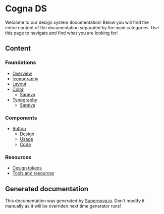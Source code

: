 # Cogna DS

Welcome to our design system documentation! Below you will find the entire content of the documentation separated by the main categories. Use this page to navigate and find what you are looking for!

## Content
 
### Foundations
- [Overview](./foundations/overview.md)
- [Iconography](./foundations/iconography.md)
- [Layout](./foundations/layout.md)
- [Color](./foundations/color/saraiva.md)
  - [Saraiva](./foundations/color/saraiva.md)
- [Typography](./foundations/typography/saraiva.md)
  - [Saraiva](./foundations/typography/saraiva.md)
 
### Components
- [Button](./components/button/design.md)
  - [Design](./components/button/design.md)
  - [Usage](./components/button/usage.md)
  - [Code](./components/button/code.md)
 
### Resources
- [Design tokens](./resources/design-tokens.md)
- [Tools and resources](./resources/tools-and-resources.md)

## Generated documentation

This documentation was generated by [Supernova.io](https://supernova.io). Don't modify it manually as it will be overriden next time generator runs!